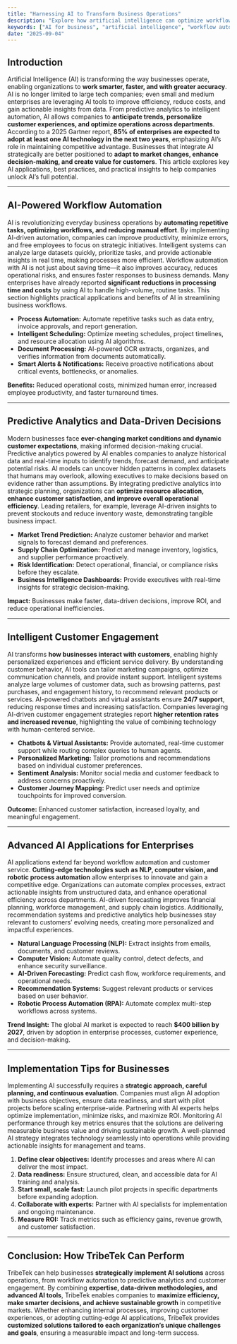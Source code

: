 ```yaml
---
title: "Harnessing AI to Transform Business Operations"
description: "Explore how artificial intelligence can optimize workflows, enhance decision-making, and drive business growth for modern enterprises."
keywords: ["AI for business", "artificial intelligence", "workflow automation", "predictive analytics", "AI implementation", "business intelligence"]
date: "2025-09-04"
---
```


## Introduction

Artificial Intelligence (AI) is transforming the way businesses operate, enabling organizations to **work smarter, faster, and with greater accuracy**. AI is no longer limited to large tech companies; even small and medium enterprises are leveraging AI tools to improve efficiency, reduce costs, and gain actionable insights from data. From predictive analytics to intelligent automation, AI allows companies to **anticipate trends, personalize customer experiences, and optimize operations across departments**. According to a 2025 Gartner report, **85% of enterprises are expected to adopt at least one AI technology in the next two years**, emphasizing AI’s role in maintaining competitive advantage. Businesses that integrate AI strategically are better positioned to **adapt to market changes, enhance decision-making, and create value for customers**. This article explores key AI applications, best practices, and practical insights to help companies unlock AI’s full potential.  

---

## AI-Powered Workflow Automation

AI is revolutionizing everyday business operations by **automating repetitive tasks, optimizing workflows, and reducing manual effort**. By implementing AI-driven automation, companies can improve productivity, minimize errors, and free employees to focus on strategic initiatives. Intelligent systems can analyze large datasets quickly, prioritize tasks, and provide actionable insights in real time, making processes more efficient. Workflow automation with AI is not just about saving time—it also improves accuracy, reduces operational risks, and ensures faster responses to business demands. Many enterprises have already reported **significant reductions in processing time and costs** by using AI to handle high-volume, routine tasks. This section highlights practical applications and benefits of AI in streamlining business workflows.  

- **Process Automation:** Automate repetitive tasks such as data entry, invoice approvals, and report generation.  
- **Intelligent Scheduling:** Optimize meeting schedules, project timelines, and resource allocation using AI algorithms.  
- **Document Processing:** AI-powered OCR extracts, organizes, and verifies information from documents automatically.  
- **Smart Alerts & Notifications:** Receive proactive notifications about critical events, bottlenecks, or anomalies.  

**Benefits:** Reduced operational costs, minimized human error, increased employee productivity, and faster turnaround times.  

---

## Predictive Analytics and Data-Driven Decisions

Modern businesses face **ever-changing market conditions and dynamic customer expectations**, making informed decision-making crucial. Predictive analytics powered by AI enables companies to analyze historical data and real-time inputs to identify trends, forecast demand, and anticipate potential risks. AI models can uncover hidden patterns in complex datasets that humans may overlook, allowing executives to make decisions based on evidence rather than assumptions. By integrating predictive analytics into strategic planning, organizations can **optimize resource allocation, enhance customer satisfaction, and improve overall operational efficiency**. Leading retailers, for example, leverage AI-driven insights to prevent stockouts and reduce inventory waste, demonstrating tangible business impact.  

- **Market Trend Prediction:** Analyze customer behavior and market signals to forecast demand and preferences.  
- **Supply Chain Optimization:** Predict and manage inventory, logistics, and supplier performance proactively.  
- **Risk Identification:** Detect operational, financial, or compliance risks before they escalate.  
- **Business Intelligence Dashboards:** Provide executives with real-time insights for strategic decision-making.  

**Impact:** Businesses make faster, data-driven decisions, improve ROI, and reduce operational inefficiencies.  

---

## Intelligent Customer Engagement

AI transforms **how businesses interact with customers**, enabling highly personalized experiences and efficient service delivery. By understanding customer behavior, AI tools can tailor marketing campaigns, optimize communication channels, and provide instant support. Intelligent systems analyze large volumes of customer data, such as browsing patterns, past purchases, and engagement history, to recommend relevant products or services. AI-powered chatbots and virtual assistants ensure **24/7 support**, reducing response times and increasing satisfaction. Companies leveraging AI-driven customer engagement strategies report **higher retention rates and increased revenue**, highlighting the value of combining technology with human-centered service.  

- **Chatbots & Virtual Assistants:** Provide automated, real-time customer support while routing complex queries to human agents.  
- **Personalized Marketing:** Tailor promotions and recommendations based on individual customer preferences.  
- **Sentiment Analysis:** Monitor social media and customer feedback to address concerns proactively.  
- **Customer Journey Mapping:** Predict user needs and optimize touchpoints for improved conversion.  

**Outcome:** Enhanced customer satisfaction, increased loyalty, and meaningful engagement.  

---

## Advanced AI Applications for Enterprises

AI applications extend far beyond workflow automation and customer service. **Cutting-edge technologies such as NLP, computer vision, and robotic process automation** allow enterprises to innovate and gain a competitive edge. Organizations can automate complex processes, extract actionable insights from unstructured data, and enhance operational efficiency across departments. AI-driven forecasting improves financial planning, workforce management, and supply chain logistics. Additionally, recommendation systems and predictive analytics help businesses stay relevant to customers’ evolving needs, creating more personalized and impactful experiences.  

- **Natural Language Processing (NLP):** Extract insights from emails, documents, and customer reviews.  
- **Computer Vision:** Automate quality control, detect defects, and enhance security surveillance.  
- **AI-Driven Forecasting:** Predict cash flow, workforce requirements, and operational needs.  
- **Recommendation Systems:** Suggest relevant products or services based on user behavior.  
- **Robotic Process Automation (RPA):** Automate complex multi-step workflows across systems.  

**Trend Insight:** The global AI market is expected to reach **$400 billion by 2027**, driven by adoption in enterprise processes, customer experience, and decision-making.  

---

## Implementation Tips for Businesses

Implementing AI successfully requires a **strategic approach, careful planning, and continuous evaluation**. Companies must align AI adoption with business objectives, ensure data readiness, and start with pilot projects before scaling enterprise-wide. Partnering with AI experts helps optimize implementation, minimize risks, and maximize ROI. Monitoring AI performance through key metrics ensures that the solutions are delivering measurable business value and driving sustainable growth. A well-planned AI strategy integrates technology seamlessly into operations while providing actionable insights for management and teams.  

1. **Define clear objectives:** Identify processes and areas where AI can deliver the most impact.  
2. **Data readiness:** Ensure structured, clean, and accessible data for AI training and analysis.  
3. **Start small, scale fast:** Launch pilot projects in specific departments before expanding adoption.  
4. **Collaborate with experts:** Partner with AI specialists for implementation and ongoing maintenance.  
5. **Measure ROI:** Track metrics such as efficiency gains, revenue growth, and customer satisfaction.  

---

## Conclusion: How TribeTek Can Perform

TribeTek can help businesses **strategically implement AI solutions** across operations, from workflow automation to predictive analytics and customer engagement. By combining **expertise, data-driven methodologies, and advanced AI tools**, TribeTek enables companies to **maximize efficiency, make smarter decisions, and achieve sustainable growth** in competitive markets. Whether enhancing internal processes, improving customer experiences, or adopting cutting-edge AI applications, TribeTek provides **customized solutions tailored to each organization’s unique challenges and goals**, ensuring a measurable impact and long-term success.
